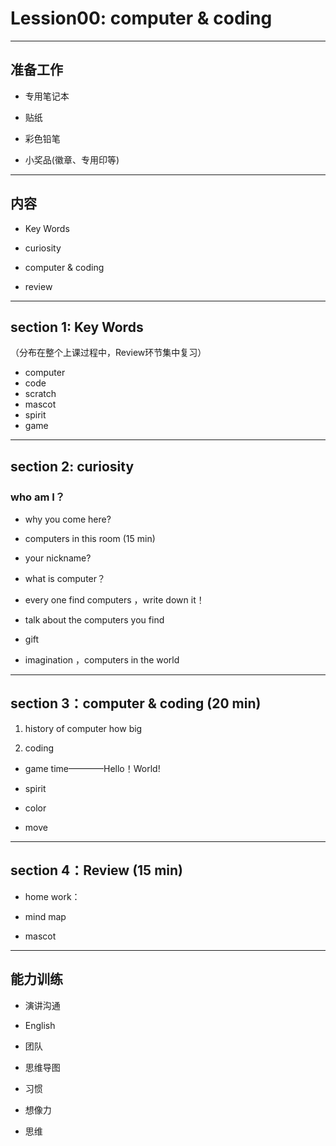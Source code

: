 
# Lession00: computer & coding

---

## 准备工作

  + 专用笔记本

  + 贴纸

  + 彩色铅笔
  
  + 小奖品(徽章、专用印等)

---

## 内容

  + Key Words
  
  + curiosity
  
  + computer & coding
  
  + review

---

## section 1: Key Words

（分布在整个上课过程中，Review环节集中复习）

+ computer
+ code
+ scratch  
+ mascot
+ spirit
+ game
  
---
  
## section 2: curiosity 
  
### who am I？

+ why you come here?

+ computers in this room (15 min)
  
+ your nickname?

+ what is computer？
  
+ every one find computers ，write down it！
  
+ talk about the computers you find
  
+ gift
  
+ imagination ，computers in the world
  
---
  
## section 3：computer & coding  (20 min)

1. history of computer
   how big

2. coding

  + game time————Hello！World!

  + spirit

  + color

  + move

---

## section 4：Review  (15 min)

+ home work：

+ mind map

+ mascot

---

## 能力训练
  
+ 演讲沟通
  
+ English
  
+ 团队
  
+ 思维导图
  
+ 习惯
  
+ 想像力
  
+ 思维
